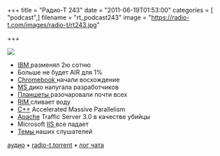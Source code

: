 +++
title = "Радио-Т 243"
date = "2011-06-19T01:53:00"
categories = [ "podcast",]
filename = "rt_podcast243"
image = "https://radio-t.com/images/radio-t/rt243.jpg"

+++

![](https://radio-t.com/images/radio-t/rt243.jpg)

- [IBM ](http://blogs.wsj.com/digits/2011/06/16/happy-100th-birthday-ibm/?mod=e2tw)разменял 2ю сотню
- Больше не будет AIR для 1%
- [Chromebook ](http://habrahabr.ru/blogs/google_chrome/121187/)начали восхождение
- [MS ](http://arstechnica.com/microsoft/news/2011/06/html5-centric-windows-8-leaves-microsoft-developers-horrified.ars)дико напугала разработчиков
- [Планшеты ](http://www.mobile-review.com/fullnews/main/2011/June/17.shtml)разочаровали почти всех
- [RIM ](http://www.loopinsight.com/2011/06/16/rim-implodes-announces-layoffs-500000-playbooks-shipped/)сливает воду
- [C++](http://habrahabr.ru/blogs/cpp/121941/) Accelerated Massive Parallelism
- [Apache](http://www.opennet.ru/opennews/art.shtml?num=30868) Traffic Server 3.0 в качестве убийцы
- Microsoft [IIS ](http://habrahabr.ru/blogs/internet/120839/)все падает
- [Темы ](http://new.radio-t.com/2011/06/243.html)наших слушателей

[аудио](http://archive.rucast.net/radio-t/media/rt_podcast243.mp3) • [radio-t.torrent](http://www.radio-t.com/torrents/rt_podcast243.mp3.torrent) • [лог чата](http://chat.radio-t.com/logs/radio-t-243.html)<audio src="http://archive.rucast.net/radio-t/media/rt_podcast243.mp3" preload="none"></audio>